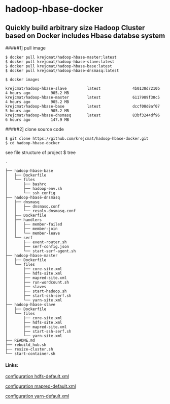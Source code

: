 # hadoop-hbase-docker
Quickly build arbitrary size Hadoop Cluster based on Docker includes Hbase databse system
------

#####1] pull image
```
$ docker pull krejcmat/hadoop-hbase-master:latest
$ docker pull krejcmat/hadoop-hbase-slave:latest
$ docker pull krejcmat/hadoop-hbase-base:latest
$ docker pull krejcmat/hadoop-hbase-dnsmasq:latest
```

```
$ docker images

krejcmat/hadoop-hbase-slave         latest              4b0138d7210b        4 hours ago         905.2 MB
krejcmat/hadoop-hbase-master        latest              6117989f30c5        4 hours ago         905.2 MB
krejcmat/hadoop-hbase-base          latest              dccf08d8af07        5 hours ago         905.2 MB
krejcmat/hadoop-hbase-dnsmasq       latest              83bf3244df96        6 hours ago         147.9 MB
```


#####2] clone source code
```
$ git clone https://github.com/krejcmat/hadoop-hbase-docker.git
$ cd hadoop-hbase-docker
```

see file structure of project $ tree

```
.

├── hadoop-hbase-base
│   ├── Dockerfile
│   └── files
│       ├── bashrc
│       ├── hadoop-env.sh
│       └── ssh_config
├── hadoop-hbase-dnsmasq
│   ├── dnsmasq
│   │   ├── dnsmasq.conf
│   │   └── resolv.dnsmasq.conf
│   ├── Dockerfile
│   ├── handlers
│   │   ├── member-failed
│   │   ├── member-join
│   │   └── member-leave
│   └── serf
│       ├── event-router.sh
│       ├── serf-config.json
│       └── start-serf-agent.sh
├── hadoop-hbase-master
│   ├── Dockerfile
│   └── files
│       ├── core-site.xml
│       ├── hdfs-site.xml
│       ├── mapred-site.xml
│       ├── run-wordcount.sh
│       ├── slaves
│       ├── start-hadoop.sh
│       ├── start-ssh-serf.sh
│       └── yarn-site.xml
├── hadoop-hbase-slave
│   ├── Dockerfile
│   └── files
│       ├── core-site.xml
│       ├── hdfs-site.xml
│       ├── mapred-site.xml
│       ├── start-ssh-serf.sh
│       └── yarn-site.xml
├── README.md
├── rebuild_hub.sh
├── resize-cluster.sh
└── start-container.sh
```


#### Links:
[configuration hdfs-default.xml](https://hadoop.apache.org/docs/r2.7.1/hadoop-project-dist/hadoop-hdfs/hdfs-default.xml)

[configuration mapred-default.xml](https://hadoop.apache.org/docs/r2.7.1/hadoop-mapreduce-client/hadoop-mapreduce-client-core/mapred-default.xml)

[configuration yarn-default.xml](https://hadoop.apache.org/docs/r2.7.1/hadoop-yarn/hadoop-yarn-common/yarn-default.xml)

